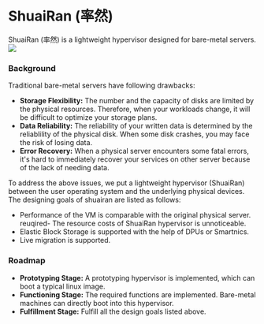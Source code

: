 # ShuaiRan (率然)

ShuaiRan (率然) is a lightweight hypervisor designed for bare-metal servers.  
![](https://www.garryx.com/images/shuairan.png)


### Background  

Traditional bare-metal servers have following drawbacks:  
- **Storage Flexibility:** The number and the capacity of disks are limited by the physical resources. Therefore, when your workloads change, it will be difficult to optimize your storage plans.  
- **Data Reliability:** The reliability of your written data is determined by the reliablility of the physical disk. When some disk crashes, you may face the risk of losing data.  
- **Error Recovery:** When a physical server encounters some fatal errors, it's hard to immediately recover your services on other server because of the lack of needing data.

To address the above issues, we put a lightweight hypervisor (ShuaiRan) between the user operating system and the underlying physical devices. The designing goals of shuairan are listed as follows:  
- Performance of the VM is comparable with the original physical server.   
reuqired- The resource costs of ShuaiRan hypervisor is unnoticeable.  
- Elastic Block Storage is supported with the help of DPUs or Smartnics.   
- Live migration is supported.   

### Roadmap
- **Prototyping Stage:**   A prototyping hypervisor is implemented, which can boot a typical linux image.  
- **Functioning Stage:**  The required functions are implemented. Bare-metal machines can directly boot into this hypervisor.
- **Fulfillment Stage:**   Fulfill all the design goals listed above. 

